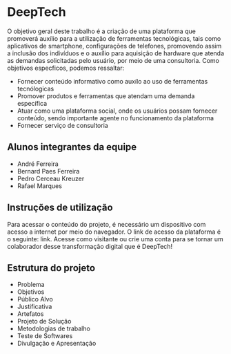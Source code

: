 # DeepTech
O objetivo geral deste trabalho é a criação de uma plataforma que promoverá auxílio para a utilização de ferramentas tecnológicas, tais como aplicativos de smartphone, configurações de telefones, promovendo assim a inclusão dos indivíduos e o auxílio para aquisição de hardware que atenda as demandas solicitadas pelo usuário, por meio de uma consultoria. Como objetivos especficos, podemos ressaltar:

* Fornecer conteúdo informativo como auxílo ao uso de ferramentas tecnólogicas
* Promover produtos e ferramentas que atendam uma demanda específica
* Atuar como uma plataforma social, onde os usuários possam fornecer conteúdo, sendo importante agente no funcionamento da plataforma
* Fornecer serviço de consultoria

## Alunos integrantes da equipe
* André Ferreira
* Bernard Paes Ferreira
* Pedro Cerceau Kreuzer
* Rafael Marques

## Instruções de utilização
Para acessar o conteúdo do projeto, é necessário um dispositivo com acesso a internet por meio do navegador. O link de acesso da plataforma é o seguinte: link. 
Acesse como visitante ou crie uma conta para se tornar um colaborador desse transformação digital que é DeepTech!

## Estrutura do projeto

* Problema
* Objetivos
* Público Alvo
* Justificativa
* Artefatos 
* Projeto de Solução
* Metodologias de trabalho
* Teste de Softwares
* Divulgação e Apresentação
